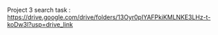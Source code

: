 Project 3
search task : https://drive.google.com/drive/folders/13Oyr0pIYAFPkiKMLNKE3LHz-t-koDw3l?usp=drive_link
